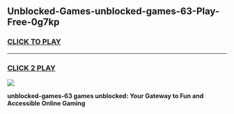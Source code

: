
## Unblocked-Games-unblocked-games-63-Play-Free-0g7kp
<h3>
<a href="https://premium76.site?title=unblocked-games-63&ref=10A">CLICK TO PLAY</a></h3>
<hr>

<h3>
<a href="https://premium76.site?title=unblocked-games-63&ref=10A">CLICK 2 PLAY</a>
  
</h3>

<a href="https://premium76.site?title=unblocked-games-63&ref=10A"><img src="https://clearcache.store/games.png"></a>


**unblocked-games-63 games unblocked: Your Gateway to Fun and Accessible Online Gaming**
